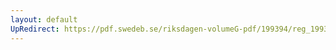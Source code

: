 ```yaml
---
layout: default
UpRedirect: https://pdf.swedeb.se/riksdagen-volumeG-pdf/199394/reg_199394/reg_199394_0031.pdf
---
```

